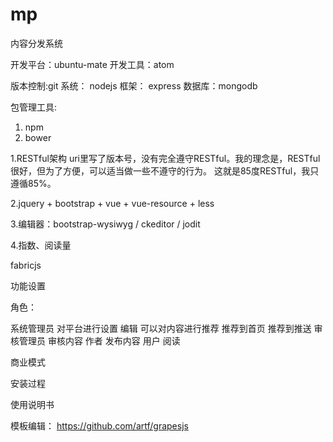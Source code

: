 # mp

内容分发系统

开发平台：ubuntu-mate
开发工具：atom

版本控制:git
系统： nodejs
框架： express
数据库：mongodb

包管理工具:
1) npm
2) bower


1.RESTful架构 uri里写了版本号，没有完全遵守RESTful。我的理念是，RESTful很好，但为了方便，可以适当做一些不遵守的行为。 这就是85度RESTful，我只遵循85%。

2.jquery + bootstrap + vue + vue-resource + less

3.编辑器：bootstrap-wysiwyg / ckeditor / jodit


4.指数、阅读量

fabricjs

功能设置

角色：

系统管理员 对平台进行设置 编辑 可以对内容进行推荐 推荐到首页 推荐到推送 审核管理员 审核内容 作者 发布内容 用户 阅读

商业模式

安装过程

使用说明书

模板编辑：
https://github.com/artf/grapesjs
